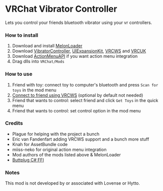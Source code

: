# VRChat Vibrator Controller

Lets you control your friends bluetooth vibrator using your vr controllers.

### How to install
1. Download and install [MelonLoader](https://melonwiki.xyz/#/README)
2. Download [VibratorController](https://github.com/markviews/VRChatVibratorController/releases), [UIExpansionKit](https://github.com/knah/VRCMods), [VRCWS](https://github.com/Er1807/VRCWS) and [VRCUK](https://github.com/loukylor/VRC-Mods)
4. Download [ActionMenuAPI](https://github.com/gompocp/ActionMenuApi/releases) if you want action menu integration
5. Drag dlls into `VRChat/Mods`

### How to use
1. Friend with toy: connect toy to computer's bluetooth and press `Scan for toys` in the mod menu
2. [Connect to friend using VRCWS](https://github.com/Er1807/VRCWS#trust-another-user)  (optional by default not needed)
3. Friend that wants to control: select friend and click `Get Toys` in the quick menu
4. Friend that wants to control: set control option in the mod menu

### Credits
* Plague for helping with the project a bunch
* Eric van Fandenfart adding VRCWS support and a bunch more stuff
* Knah for AssetBundle code
* miiss-neko for original action menu integration
* Mod authors of the mods listed above & MelonLoader
* [Buttplug C# FFI](https://github.com/buttplugio/buttplug-rs-ffi/tree/master/csharp)

### Notes
This mod is not developed by or associated with Lovense or Hytto.

